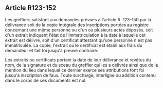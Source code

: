 Article R123-152
----
Les greffiers satisfont aux demandes prévues à l'article R. 123-150 par la
délivrance soit de la copie intégrale des inscriptions portées au registre
concernant une même personne ou d'un ou plusieurs actes déposés, soit d'un
extrait indiquant l'état de l'immatriculation à la date à laquelle cet extrait
est délivré, soit d'un certificat attestant qu'une personne n'est pas
immatriculée. La copie, l'extrait ou le certificat est établi aux frais du
demandeur et fait foi jusqu'à preuve contraire.

Les extraits ou certificats portant la date de leur délivrance et revêtus du
nom, de la signature et du sceau du greffier qui les a délivrés ainsi que de la
mention du lieu dans lequel ce dernier exerce ses attributions font foi jusqu'à
inscription de faux. Toute surcharge, interligne ou addition contenu dans le
corps de ces documents est nul.
